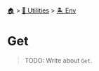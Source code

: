 <!--startTocHeader-->
[🏠](../../README.md) > [🔧 Utilities](../README.md) > [🏝️ Env](README.md)
# Get
<!--endTocHeader-->

> TODO: Write about `Get`.

<!--startTocSubtopic-->
<!--endTocSubtopic-->